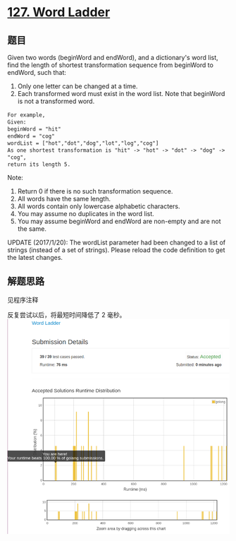 # [127. Word Ladder](https://leetcode.com/problems/word-ladder/)

## 题目
Given two words (beginWord and endWord), and a dictionary's word list, find the length of shortest transformation sequence from beginWord to endWord, such that:
1. Only one letter can be changed at a time.
1. Each transformed word must exist in the word list. Note that beginWord is not a transformed word.
```
For example,
Given:
beginWord = "hit"
endWord = "cog"
wordList = ["hot","dot","dog","lot","log","cog"]
As one shortest transformation is "hit" -> "hot" -> "dot" -> "dog" -> "cog",
return its length 5.
```
Note:
1. Return 0 if there is no such transformation sequence.
1. All words have the same length.
1. All words contain only lowercase alphabetic characters.
1. You may assume no duplicates in the word list.
1. You may assume beginWord and endWord are non-empty and are not the same.

UPDATE (2017/1/20):
The wordList parameter had been changed to a list of strings (instead of a set of strings). Please reload the code definition to get the latest changes.

## 解题思路

见程序注释

反复尝试以后，将最短时间降低了 2 毫秒。
![100%](127.100.png)